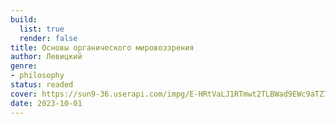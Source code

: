 ```yaml
---
build:
  list: true
  render: false
title: Основы органического мировоззрения
author: Левицкий
genre:
- philosophy
status: readed
cover: https://sun9-36.userapi.com/impg/E-HRtVaLJ1RTmwt2TLBWad9EWc9aTZ7EKn2peA/G6uZtii-wCE.jpg?size=320x473&quality=96&sign=c69c6acabc31f6a3f57decb6307230a7&c_uniq_tag=jyOE2PE8DhralAF5YpP2smNERs8838Lq5IxV3DYgVJw&type=album
date: 2023-10-01
---
```



